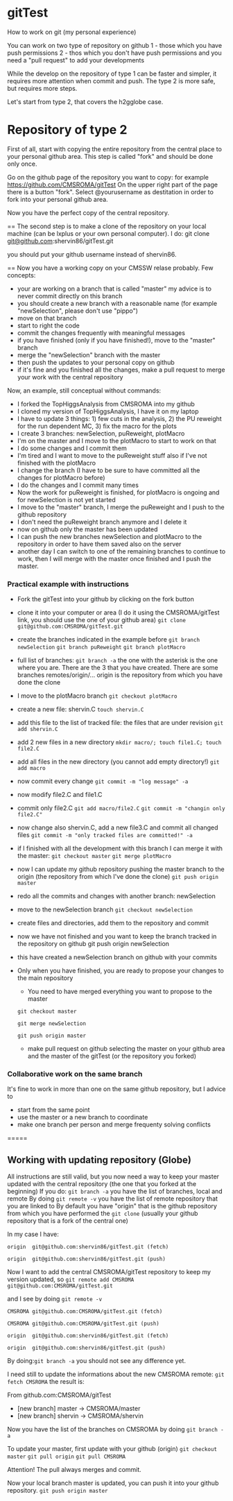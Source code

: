 gitTest
=======
How to work on git (my personal experience)

You can work on two type of repository on github
1 - those which you have push permissions
2 - thos which you don't have push permissions and you need a "pull request" to add your developments

While the develop on the repository of type 1 can be faster and simpler, it requires more attention when commit and push.
The type 2 is more safe, but requires more steps.

Let's start from type 2, that covers the h2gglobe case.

# Repository of type 2
First of all, start with copying the entire repository from the central place to your personal github area.
This step is called "fork" and should be done only once.

Go on the github page of the repository you want to copy: for example https://github.com/CMSROMA/gitTest
On the upper right part of the page there is a button "fork".
Select @yourusername as destitation in order to fork into your personal github area.

Now you have the perfect copy of the central repository.

==
The second step is to make a clone of the repository on your local machine (can be lxplus or your own personal computer).
I do:
git clone git@github.com:shervin86/gitTest.git 

you should put your github username instead of shervin86.

==
Now you have a working copy on your CMSSW relase probably.
Few concepts:
 - your are working on a branch that is called "master"
   my advice is to never commit directly on this branch
 - you should create a new branch with a reasonable name (for example "newSelection", please don't use "pippo")
 - move on that branch 
 - start to right the code
 - commit the changes frequently with meaningful messages 
 - if you have finished (only if you have finished!), move to the "master" branch
 - merge the "newSelection" branch with the master
 - then push the updates to your personal copy on github
 - if it's fine and you finished all the changes, make a pull request to merge your work with the central repository

Now, an example, still conceptual without commands:
 - I forked the TopHiggsAnalysis from CMSROMA into my github
 - I cloned my version of TopHiggsAnalysis, I have it on my laptop
 - I have to update 3 things: 1) few cuts in the analysis, 2) the PU reweight for the run dependent MC, 3) fix the macro for the plots
 - I create 3 branches: newSelection, puReweight, plotMacro
 - I'm on the master and I move to the plotMacro to start to work on that
 - I do some changes and I commit them
 - I'm tired and I want to move to the puReweight stuff also if I've not finished with the plotMacro
 - I change the branch (I have to be sure to have committed all the changes for plotMacro before)
 - I do the changes and I commit many times
 - Now the work for puReweight is finished, for plotMacro is ongoing and for newSelection is not yet started
 - I move to the "master" branch, I merge the puReweight and I push to the github repository
 - I don't need the puReweight branch anymore and I delete it
 - now on github only the master has been updated
 - I can push the new branches newSelection and plotMacro to the repository in order to have them saved also on the server
 - another day I can switch to one of the remaining branches to continue to work, then I will merge with the master once finished and I push the master.


### Practical example with instructions
 - Fork the gitTest into your github by clicking on the fork button
 - clone it into your computer or area (I do it using the CMSROMA/gitTest link, you should use the one of your github area)
``git clone git@github.com:CMSROMA/gitTest.git``
 - create the branches indicated in the example before
``git branch newSelection``
``git branch puReweight``
``git branch plotMacro``
 - full list of branches:
``git branch -a``
  the one with the asterisk is the one where you are. There are the 3 that you have created. There are some branches remotes/origin/... origin is the repository from which you have done the clone

 - I move to the plotMacro branch
``git checkout plotMacro``
 - create a new file: shervin.C
``touch shervin.C``
 - add this file to the list of tracked file: the files that are under revision
``git add shervin.C``
 - add 2 new files in a new directory
``mkdir macro/; touch file1.C; touch file2.C``
 - add all files in the new directory (you cannot add empty directory!)
``git add macro``
 - now commit every change
``git commit -m "log message" -a``
 - now modify file2.C and file1.C
 - commit only file2.C
``git add macro/file2.C``
``git commit -m "changin only file2.C"``
 - now change also shervin.C, add a new file3.C and commit all changed files
``git commit -m "only tracked files are committed!" -a``
 - if I finished with all the development with this branch I can merge it with the master:
``git checkout master``
``git merge plotMacro``
 - now I can update my github repository pushing the master branch to the origin (the repository from which I've done the clone)
``git push origin master``
 - redo all the commits and changes with another branch: newSelection
 - move to the newSelection branch
``git checkout newSelection``
 - create files and directories, add them to the repository and commit
 - now we have not finished and you want to keep the branch tracked in the repository on github
git push origin newSelection
 - this have created a newSelection branch on github with your commits
 - Only when you have finished, you are ready to propose your changes to the main repository
   - You need to have merged everything you want to propose to the master 

    ``git checkout master``
    
    ``git merge newSelection``
    
    ``git push origin master``

   - make pull request on github selecting the master on your github area and the master of the gitTest (or the repository you forked)
### Collaborative work on the same branch
It's fine to work in more than one on the same github repository, but I advice to 
- start from the same point
- use the master or a new branch to coordinate
- make one branch per person and merge frequenty solving conflicts


=====
## Working with updating repository (Globe)

All instructions are still valid, but you now need a way to keep your master updated with the  central repository (the one that you forked at the beginning)
If you do: ``git branch -a`` you have the list of branches, local and remote
By doing ``git remote -v`` you have the list of remote repository that you are linked to
By default you have "origin" that is the github repository from which you have performed the ``git clone`` (usually your github repository that is a fork of the central one)

In my case I have:

``origin  git@github.com:shervin86/gitTest.git (fetch)``

``origin  git@github.com:shervin86/gitTest.git (push)``

Now I want to add the central CMSROMA/gitTest repository to keep my version updated, so
``git remote add CMSROMA git@github.com:CMSROMA/gitTest.git``

and I see by doing ``git remote -v``

``CMSROMA git@github.com:CMSROMA/gitTest.git (fetch)``

``CMSROMA git@github.com:CMSROMA/gitTest.git (push)``

``origin  git@github.com:shervin86/gitTest.git (fetch)``

``origin  git@github.com:shervin86/gitTest.git (push)``

By doing:``git branch -a`` you should not see any difference yet.

I need still to update the informations about the new CMSROMA remote:
``git fetch CMSROMA``
the result is:

From github.com:CMSROMA/gitTest
 * [new branch]    master     -> CMSROMA/master
 * [new branch]    shervin    -> CMSROMA/shervin

Now you have the list of the branches on CMSROMA by doing ``git branch -a``

To update your master, first update with your github (origin)
``git checkout master``
``git pull origin``
``git pull CMSROMA``

Attention! The pull always merges and commit.

Now your local branch master is updated, you can push it into your github repository.
``git push origin master``
